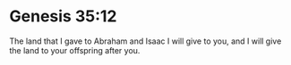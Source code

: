 # Genesis 35:12

The land that I gave to Abraham and Isaac I will give to you, and I will give the land to your offspring after you.

